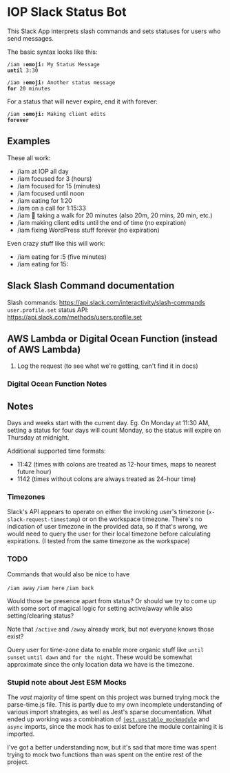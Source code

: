 # IOP Slack Status Bot

This Slack App interprets slash commands and sets statuses for users who send messages.

The basic syntax looks like this:

<code>/iam <strong>:emoji:</strong> My Status Message <strong>until</strong> 3:30</code>

<code>/iam <strong>:emoji:</strong> Another status message <strong>for</strong> 20 minutes</code>

For a status that will never expire, end it with forever:

<code>/iam <strong>:emoji:</strong> Making client edits <strong>forever</strong></code>

## Examples

These all work:

- /iam at IOP all day
- /iam focused for 3 (hours)
- /iam focused for 15 (minutes)
- /iam focused until noon
- /iam eating for 1:20
- /iam on a call for 1:15:33
- /iam :walking: taking a walk for 20 minutes (also 20m, 20 mins, 20 min, etc.)
- /iam making client edits until the end of time (no expiration)
- /iam fixing WordPress stuff forever (no expiration)

Even crazy stuff like this will work:

- /iam eating for :5 (five minutes)
- /iam eating for 15:

## Slack Slash Command documentation

Slash commands: https://api.slack.com/interactivity/slash-commands
`user.profile.set` status API: https://api.slack.com/methods/users.profile.set

## AWS Lambda or Digital Ocean Function (instead of AWS Lambda)

1. Log the request (to see what we're getting, can't find it in docs)

### Digital Ocean Function Notes

## Notes

Days and weeks start with the current day. Eg. On Monday at 11:30 AM, setting a status for four days will count Monday, so the status will expire on Thursday at midnight.

Additional supported time formats:

- 11:42 (times with colons are treated as 12-hour times, maps to nearest future hour)
- 1142 (times without colons are always treated as 24-hour time)

### Timezones

Slack's API appears to operate on either the invoking user's timezone (`x-slack-request-timestamp`) or on the workspace timezone. There's no indication of user timezone in the provided data, so if that's wrong, we would need to query the user for their local timezone before calculating expirations. (I tested from the same timezone as the workspace)

### TODO

Commands that would also be nice to have

`/iam away`
`/iam here`
`/iam back`

Would those be presence apart from status? Or should we try to come up with some sort of magical logic for setting active/away while also setting/clearing status?

Note that `/active` and `/away` already work, but not everyone knows those exist?

Query user for time-zone data to enable more organic stuff like `until sunset` `until dawn` and `for the night`. These would be somewhat approximate since the only location data we have is the timezone.

### Stupid note about Jest ESM Mocks

The _vast_ majority of time spent on this project was burned trying mock the parse-time.js file. This is partly due to my own incomplete understanding of various import strategies, as well as Jest's sparse documentation. What ended up working was a combination of [`jest.unstable_mockmodule`](https://jestjs.io/docs/ecmascript-modules#module-mocking-in-esm) and `async` imports, since the mock has to exist before the module containing it is imported.

I've got a better understanding now, but it's sad that more time was spent trying to mock two functions than was spent on the entire rest of the project.
